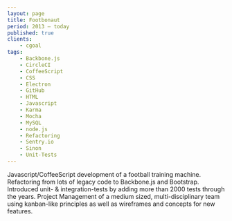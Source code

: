 ```yaml
---
layout: page
title: Footbonaut
period: 2013 – today
published: true
clients:
    - cgoal
tags:
    - Backbone.js
    - CircleCI
    - CoffeeScript
    - CSS
    - Electron
    - GitHub
    - HTML
    - Javascript
    - Karma
    - Mocha
    - MySQL
    - node.js
    - Refactoring
    - Sentry.io
    - Sinon
    - Unit-Tests
---
```

Javascript/CoffeeScript development of a football training machine. Refactoring from lots of legacy code to Backbone.js and Bootstrap. Introduced unit- & integration-tests by adding more than 2000 tests through the years.
Project Management of a medium sized, multi-disciplinary team using kanban-like principles as well as wireframes and concepts for new features.
